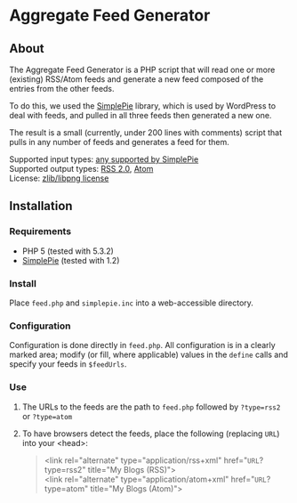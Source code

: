 Aggregate Feed Generator
========================
About
-----
The Aggregate Feed Generator is a PHP script that will 
read one or more (existing) RSS/Atom feeds and generate 
a new feed composed of the entries from the other feeds.

To do this, we used the [SimplePie][1] library, which is 
used by WordPress to deal with feeds, and pulled in all 
three feeds then generated a new one.

The result is a small (currently, under 200 lines with 
comments) script that pulls in any number of feeds and 
generates a feed for them.

Supported input types: [any supported by SimplePie][4]  
Supported output types: [RSS 2.0][2], [Atom][3]  
License: [zlib/libpng license][5]

Installation
------------
### Requirements
+ PHP 5 (tested with 5.3.2)
+ [SimplePie][1] (tested with 1.2)

### Install
Place `feed.php` and `simplepie.inc` into a web-accessible 
directory.

### Configuration
Configuration is done directly in `feed.php`. All 
configuration is in a clearly marked area; modify (or 
fill, where applicable) values in the `define` calls and 
specify your feeds in `$feedUrls`.

### Use
1. The URLs to the feeds are the path to `feed.php` followed 
   by `?type=rss2` or `?type=atom`
2. To have browsers detect the feeds, place the following 
   (replacing `URL`) into your &lt;head&gt;:
      
      > &lt;link rel="alternate" type="application/rss+xml"  href="`URL`?type=rss2" title="My Blogs (RSS)"&gt;  
      > &lt;link rel="alternate" type="application/atom+xml"  href="`URL`?type=atom" title="My Blogs (Atom)"&gt;

[1]: http://simplepie.org
[2]: http://en.wikipedia.org/wiki/RSS
[3]: http://en.wikipedia.org/wiki/Atom_(standard)
[4]: http://simplepie.org/wiki/faq/what_versions_of_rss_or_atom_do_you_support
[5]: http://opensource.org/licenses/zlib-license
